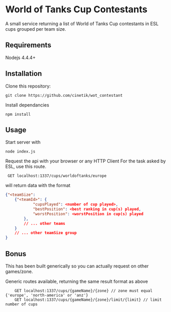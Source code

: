 # World of Tanks Cup Contestants

A small service returning a list of World of Tanks Cup contestants in ESL cups grouped per team size.

## Requirements

Nodejs 4.4.4+  

## Installation

Clone this repository:

``` git clone https://github.com/cinetik/wot_contestant ```

Install dependancies

``` npm install ```

## Usage

Start server with

```node index.js```

Request the api with your browser or any HTTP Client
For the task asked by ESL, use this route.

``` GET localhost:1337/cups/worldoftanks/europe```

will return data with the format

```json
{"<teamSize":
	{"<teamId>": {
			"cupsPlayed": <number of cup played>,
			"bestPosition": <best ranking in cup(s) played,
			"worstPosition": <worstPosition in cup(s) played
		},
		// ... other teams
	}
	// ... other teamSize group
}
```

## Bonus

This has been built generically so you can actually request on other games/zone.

Generic routes available, returning the same result format as above

```
	GET localhost:1337/cups/{gameName}/{zone} // zone must equal {'europe', 'north-america' or 'anz'}
	GET localhost:1337/cups/{gameName}/{zone}/limit/{limit} // limit number of cups
```
